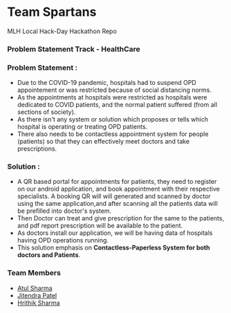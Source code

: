 # Team Spartans
MLH Local Hack-Day Hackathon Repo
### Problem Statement Track - HealthCare

### Problem Statement :
- Due to the COVID-19 pandemic, hospitals had to suspend OPD appointement or was restricted because of social distancing norms.
- As the appointments at hospitals were restricted as hospitals were dedicated to COVID patients, and the normal patient suffered (from all sections of society).
- As there isn't any system or solution which proposes or tells which hospital is operating or treating OPD patients.
- There also needs to be contactless appointment system for people (patients) so that they can effectively meet doctors and take prescriptions.

### Solution :
- A QR based portal for appointments for patients, they need to register on our android application, and book appointment with their respective specialists. A booking QR will will generated and scanned by doctor using the same application,and after scanning all the patients data will be prefilled into doctor's system.
- Then Doctor can treat and give prescription for the same to the patients, and pdf report prescription will be available to the patient.
- As doctors install our application, we will be having data of hospitals having OPD operations running.
- This solution emphasis on **Contactless-Paperless System for both doctors and Patients**.

### Team Members
- [Atul Sharma](https://github.com/Iltwats)
- [Jitendra Patel](https://github.com/Jitendrap1702)
- [Hrithik Sharma](https://github.com/Coder481)
